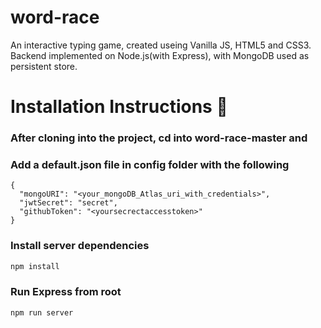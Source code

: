 # word-race
An interactive typing game, created useing Vanilla JS, HTML5 and CSS3. Backend implemented on Node.js(with Express), with MongoDB used as persistent store. 

# Installation Instructions 🚀

### After cloning into the project, cd into word-race-master and
### Add a default.json file in config folder with the following

```
{
  "mongoURI": "<your_mongoDB_Atlas_uri_with_credentials>",
  "jwtSecret": "secret",
  "githubToken": "<yoursecrectaccesstoken>"
}
```

### Install server dependencies

```bash
npm install
```

### Run Express from root

```bash
npm run server
```

